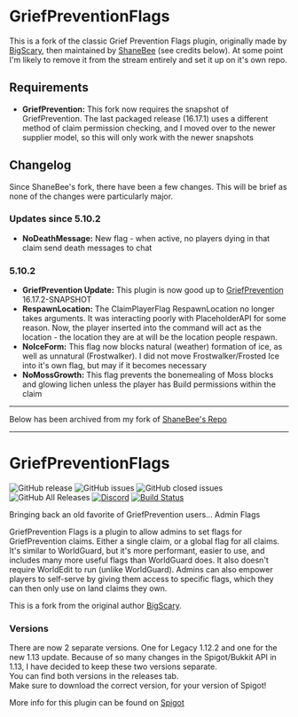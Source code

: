 # GriefPreventionFlags

This is a fork of the classic Grief Prevention Flags plugin, originally made by [BigScary](https://github.com/BigScary/GriefPreventionFlags), then maintained by [ShaneBee](https://github.com/ShaneBeee/GriefPreventionFlags) (see credits below).  At some point I'm likely to remove it from the stream entirely and set it up on it's own repo.

## Requirements
* **GriefPrevention:** This fork now requires the snapshot of GriefPrevention.  The last packaged release (16.17.1) uses a different method of claim permission checking, and I moved over to the newer supplier model, so this will only work with the newer snapshots

## Changelog
Since ShaneBee's fork, there have been a few changes.  This will be brief as none of the changes were particularly major.

### Updates since 5.10.2
* **NoDeathMessage:** New flag - when active, no players dying in that claim send death messages to chat

### 5.10.2
* **GriefPrevention Update:** This plugin is now good up to [GriefPrevention](https://github.com/techfortress/GriefPrevention) 16.17.2-SNAPSHOT
* **RespawnLocation:** The ClaimPlayerFlag RespawnLocation no longer takes arguments.  It was interacting poorly with PlaceholderAPI for some reason.  Now, the player inserted into the command will act as the location - the location they are at will be the location people respawn.
* **NoIceForm:** This flag now blocks natural (weather) formation of ice, as well as unnatural (Frostwalker).  I did not move Frostwalker/Frosted Ice into it's own flag, but may if it becomes necessary
* **NoMossGrowth:** This flag prevents the bonemealing of Moss blocks and glowing lichen unless the player has Build permissions within the claim


---
Below has been archived from my fork of [ShaneBee's Repo](https://github.com/ShaneBeee/GriefPreventionFlags)

---

# GriefPreventionFlags
![GitHub release](https://img.shields.io/github/release/ShaneBeee/GriefPreventionFlags.svg?style=for-the-badge)
![GitHub issues](https://img.shields.io/github/issues-raw/ShaneBeee/GriefPreventionFlags.svg?style=for-the-badge)
![GitHub closed issues](https://img.shields.io/github/issues-closed-raw/ShaneBeee/GriefPreventionFlags.svg?style=for-the-badge)
![GitHub All Releases](https://img.shields.io/github/downloads/ShaneBeee/GriefPreventionFlags/total.svg?style=for-the-badge)
[![Discord](https://img.shields.io/discord/425192525091831808.svg?style=for-the-badge)](https://discordapp.com/invite/km3UF8Q)
[![Build Status](https://travis-ci.org/ShaneBeee/GriefPreventionFlags.svg?branch=master)](https://travis-ci.org/ShaneBeee/GriefPreventionFlags)

Bringing back an old favorite of GriefPrevention users... Admin Flags

GriefPrevention Flags is a plugin to allow admins to set flags for GriefPrevention claims. Either a single claim, or a global flag for all claims. It's similar to WorldGuard, but it's more performant, easier to use, and includes many more useful flags than WorldGuard does.  It also doesn't require WorldEdit to run (unlike WorldGuard).  Admins can also empower players to self-serve by giving them access to specific flags, which they can then only use on land claims they own.

This is a fork from the original author [BigScary](https://github.com/BigScary/GriefPreventionFlags).

### Versions

There are now 2 separate versions. One for Legacy 1.12.2 and one for the new 1.13 update. Because of so many changes in the Spigot/Bukkit API in 1.13, I have decided to keep these two versions separate.  
You can find both versions in the releases tab.  
Make sure to download the correct version, for your version of Spigot!

More info for this plugin can be found on [Spigot](https://www.spigotmc.org/resources/griefprevention-flags.55773/)
